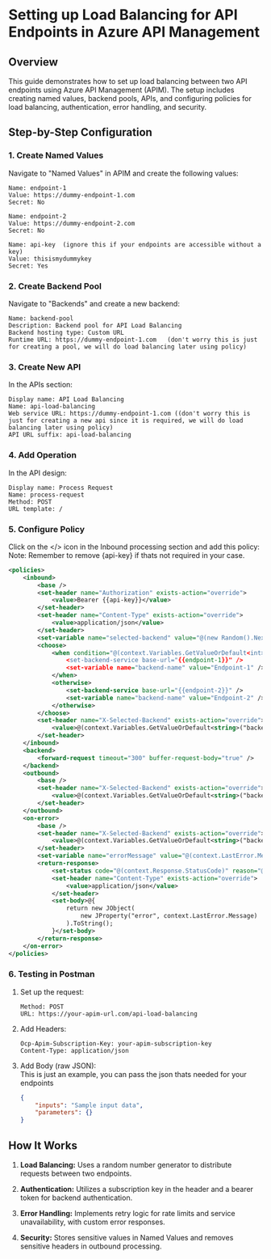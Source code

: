 # Setting up Load Balancing for API Endpoints in Azure API Management

## Overview

This guide demonstrates how to set up load balancing between two API endpoints using Azure API Management (APIM). The setup includes creating named values, backend pools, APIs, and configuring policies for load balancing, authentication, error handling, and security.

## Step-by-Step Configuration

### 1. Create Named Values

Navigate to "Named Values" in APIM and create the following values:

```plaintext
Name: endpoint-1
Value: https://dummy-endpoint-1.com
Secret: No

Name: endpoint-2
Value: https://dummy-endpoint-2.com
Secret: No

Name: api-key  (ignore this if your endpoints are accessible without a key)
Value: thisismydummykey
Secret: Yes
```

### 2. Create Backend Pool

Navigate to "Backends" and create a new backend:

```plaintext
Name: backend-pool
Description: Backend pool for API Load Balancing
Backend hosting type: Custom URL
Runtime URL: https://dummy-endpoint-1.com   (don't worry this is just for creating a pool, we will do load balancing later using policy)
```

### 3. Create New API

In the APIs section:

```plaintext
Display name: API Load Balancing
Name: api-load-balancing
Web service URL: https://dummy-endpoint-1.com ((don't worry this is just for creating a new api since it is required, we will do load balancing later using policy)
API URL suffix: api-load-balancing
```

### 4. Add Operation

In the API design:

```plaintext
Display name: Process Request
Name: process-request
Method: POST
URL template: /
```

### 5. Configure Policy

Click on the </> icon in the Inbound processing section and add this policy:  
Note: Remember to remove {api-key} if thats not required in your case.

```xml
<policies>
    <inbound>
        <base />
        <set-header name="Authorization" exists-action="override">
            <value>Bearer {{api-key}}</value>
        </set-header>
        <set-header name="Content-Type" exists-action="override">
            <value>application/json</value>
        </set-header>
        <set-variable name="selected-backend" value="@(new Random().Next(2))" />
        <choose>
            <when condition="@(context.Variables.GetValueOrDefault<int>("selected-backend") == 0)">
                <set-backend-service base-url="{{endpoint-1}}" />
                <set-variable name="backend-name" value="Endpoint-1" />
            </when>
            <otherwise>
                <set-backend-service base-url="{{endpoint-2}}" />
                <set-variable name="backend-name" value="Endpoint-2" />
            </otherwise>
        </choose>
        <set-header name="X-Selected-Backend" exists-action="override">
            <value>@(context.Variables.GetValueOrDefault<string>("backend-name"))</value>
        </set-header>
    </inbound>
    <backend>
        <forward-request timeout="300" buffer-request-body="true" />
    </backend>
    <outbound>
        <base />
        <set-header name="X-Selected-Backend" exists-action="override">
            <value>@(context.Variables.GetValueOrDefault<string>("backend-name"))</value>
        </set-header>
    </outbound>
    <on-error>
        <base />
        <set-header name="X-Selected-Backend" exists-action="override">
            <value>@(context.Variables.GetValueOrDefault<string>("backend-name"))</value>
        </set-header>
        <set-variable name="errorMessage" value="@(context.LastError.Message)" />
        <return-response>
            <set-status code="@(context.Response.StatusCode)" reason="@(context.Response.StatusReason)" />
            <set-header name="Content-Type" exists-action="override">
                <value>application/json</value>
            </set-header>
            <set-body>@{
                return new JObject(
                    new JProperty("error", context.LastError.Message)
                ).ToString();
            }</set-body>
        </return-response>
    </on-error>
</policies>
```

### 6. Testing in Postman

1. Set up the request:

   ```plaintext
   Method: POST
   URL: https://your-apim-url.com/api-load-balancing
   ```

2. Add Headers:

   ```plaintext
   Ocp-Apim-Subscription-Key: your-apim-subscription-key
   Content-Type: application/json
   ```

3. Add Body (raw JSON):  
   This is just an example, you can pass the json thats needed for your endpoints

   ```json
   {
       "inputs": "Sample input data",
       "parameters": {}
   }
   ```

## How It Works

1. **Load Balancing:** Uses a random number generator to distribute requests between two endpoints.

2. **Authentication:** Utilizes a subscription key in the header and a bearer token for backend authentication.

3. **Error Handling:** Implements retry logic for rate limits and service unavailability, with custom error responses.

4. **Security:** Stores sensitive values in Named Values and removes sensitive headers in outbound processing.
